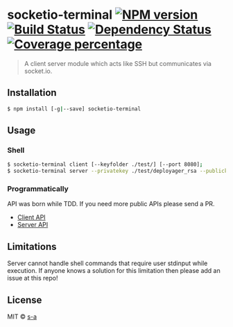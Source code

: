 # socketio-terminal [![NPM version][npm-image]][npm-url] [![Build Status][travis-image]][travis-url] [![Dependency Status][daviddm-image]][daviddm-url] [![Coverage percentage][coveralls-image]][coveralls-url]
> A client server module which acts like SSH but communicates via socket.io.

## Installation

```sh
$ npm install [-g|--save] socketio-terminal
```

## Usage
### Shell
```sh
$ socketio-terminal client [--keyfolder ./test/] [--port 8080];
$ socketio-terminal server --privatekey ./test/deployager_rsa --publickey ./test/deployager_rsa.pem --passphrase deployager --username deployager --host localhost --port 8080;
```
### Programmatically
API was born while TDD. If you need more public APIs please send a PR.
 - [Client API](/API/CLIENT.md) 
 - [Server API](/API/SERVER.md) 

## Limitations
Server cannot handle shell commands that require user stdinput while execution. If anyone knows a solution for this limitation then please add an issue at this repo!

## License

MIT © [s-a](https://github.com/s-a)


[npm-image]: https://badge.fury.io/js/socketio-terminal.svg
[npm-url]: https://npmjs.org/package/socketio-terminal
[travis-image]: https://travis-ci.org/s-a/socketio-terminal.svg?branch=master
[travis-url]: https://travis-ci.org/s-a/socketio-terminal
[daviddm-image]: https://david-dm.org/s-a/socketio-terminal.svg?theme=shields.io
[daviddm-url]: https://david-dm.org/s-a/socketio-terminal
[coveralls-image]: https://coveralls.io/repos/s-a/socketio-terminal/badge.svg
[coveralls-url]: https://coveralls.io/r/s-a/socketio-terminal
